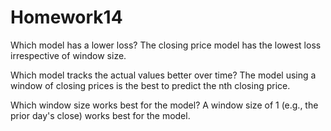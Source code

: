 # Homework14

Which model has a lower loss?
	The closing price model has the lowest loss irrespective of window size.
	
Which model tracks the actual values better over time?
	The model using a window of closing prices is the best to predict the nth closing price.
	
Which window size works best for the model?
	A window size of 1 (e.g., the prior day's close) works best for the model.
